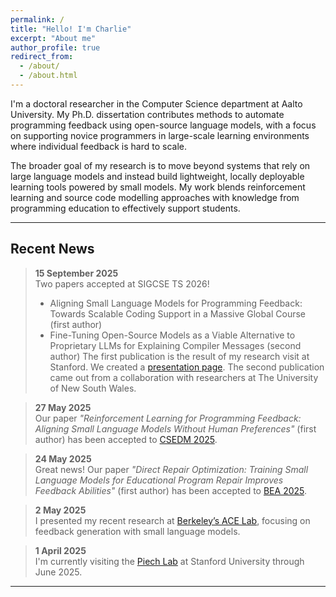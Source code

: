 ```yaml
---
permalink: /
title: "Hello! I'm Charlie"
excerpt: "About me"
author_profile: true
redirect_from: 
  - /about/
  - /about.html
---
```


I'm a doctoral researcher in the Computer Science department at Aalto University. My Ph.D. dissertation contributes methods to automate programming feedback using open-source language models, with a focus on supporting novice programmers in large-scale learning environments where individual feedback is hard to scale.

The broader goal of my research is to move beyond systems that rely on large language models and instead build lightweight, locally deployable learning tools powered by small models. My work blends reinforcement learning and source code modelling approaches with knowledge from programming education to effectively support students.


---

## Recent News

> **15 September 2025**  
> Two papers accepted at SIGCSE TS 2026!
> * Aligning Small Language Models for Programming Feedback: Towards Scalable Coding Support in a Massive Global Course (first author)
> * Fine-Tuning Open-Source Models as a Viable Alternative to Proprietary LLMs for Explaining Compiler Messages (second author)
> The first publication is the result of my research visit at Stanford. We created a [presentation page](https://koutche.me/cip25-aiep/).
> The second publication came out from a collaboration with researchers at The University of New South Wales.


> **27 May 2025**  
> Our paper *"Reinforcement Learning for Programming Feedback: Aligning Small Language Models Without Human Preferences"* (first author) has been accepted to [CSEDM 2025](https://sites.google.com/view/csedm-workshop-edm25/home).

> **24 May 2025**  
> Great news! Our paper *"Direct Repair Optimization: Training Small Language Models for Educational Program Repair Improves Feedback Abilities"* (first author) has been accepted to [BEA 2025](https://sig-edu.org/bea/2025).

> **2 May 2025**  
> I presented my recent research at [Berkeley’s ACE Lab](https://acelab.berkeley.edu/), focusing on feedback generation with small language models.

> **1 April 2025**  
> I'm currently visiting the [Piech Lab](https://piechlab.stanford.edu/) at Stanford University through June 2025.

---
